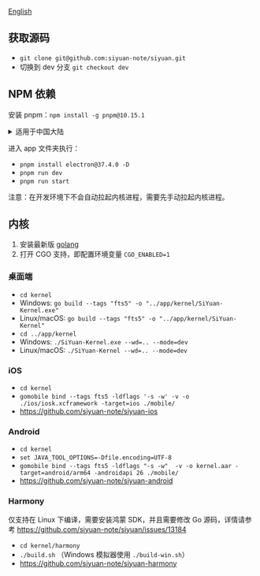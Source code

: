 [English](CONTRIBUTING.md)

## 获取源码

* `git clone git@github.com:siyuan-note/siyuan.git`
* 切换到 dev 分支 `git checkout dev`

## NPM 依赖

安装 pnpm：`npm install -g pnpm@10.15.1`

<details>
<summary>适用于中国大陆</summary>

设置 Electron 镜像环境变量并安装 Electron：

* macOS/Linux：`ELECTRON_MIRROR=https://npmmirror.com/mirrors/electron/ pnpm install electron@37.4.0 -D`
* Windows：
  * `SET ELECTRON_MIRROR=https://npmmirror.com/mirrors/electron/`
  * `pnpm install electron@37.4.0 -D`

NPM 镜像：

* 使用 npmmirror 中国镜像仓库 `pnpm --registry https://registry.npmmirror.com/ i`
* 恢复使用官方仓库 `pnpm --registry https://registry.npmjs.org i`
</details>

进入 app 文件夹执行：

* `pnpm install electron@37.4.0 -D`
* `pnpm run dev`
* `pnpm run start`

注意：在开发环境下不会自动拉起内核进程，需要先手动拉起内核进程。

## 内核

1. 安装最新版 [golang](https://go.dev/)
2. 打开 CGO 支持，即配置环境变量 `CGO_ENABLED=1`

### 桌面端

* `cd kernel`
* Windows: `go build --tags "fts5" -o "../app/kernel/SiYuan-Kernel.exe"`
* Linux/macOS: `go build --tags "fts5" -o "../app/kernel/SiYuan-Kernel"`
* `cd ../app/kernel`
* Windows: `./SiYuan-Kernel.exe --wd=.. --mode=dev`
* Linux/macOS: `./SiYuan-Kernel --wd=.. --mode=dev`

### iOS

* `cd kernel`
* `gomobile bind --tags fts5 -ldflags '-s -w' -v -o ./ios/iosk.xcframework -target=ios ./mobile/`
* https://github.com/siyuan-note/siyuan-ios

### Android

* `cd kernel`
* `set JAVA_TOOL_OPTIONS=-Dfile.encoding=UTF-8`
* `gomobile bind --tags fts5 -ldflags "-s -w"  -v -o kernel.aar -target=android/arm64 -androidapi 26 ./mobile/`
* https://github.com/siyuan-note/siyuan-android

### Harmony

仅支持在 Linux 下编译，需要安装鸿蒙 SDK，并且需要修改 Go 源码，详情请参考 https://github.com/siyuan-note/siyuan/issues/13184

* `cd kernel/harmony`
* `./build.sh` （Windows 模拟器使用 `./build-win.sh`）
* https://github.com/siyuan-note/siyuan-harmony

